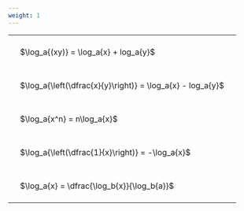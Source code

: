 ```yaml
---
weight: 1
---
```


<style type="text/css">
#T_8e6c9 th.col_heading {
  text-align: left;
  font-size: 1em;
}
#T_8e6c9 td {
  text-align: left;
  font-size: 1em;
  padding: 1.5em;
}
</style>
<table id="T_8e6c9">
  <thead>
  </thead>
  <tbody>
    <tr>
      <td id="T_8e6c9_row0_col0" class="data row0 col0" >$\log_a{(xy)} = \log_a{x} + log_a{y}$</td>
    </tr>
    <tr>
      <td id="T_8e6c9_row1_col0" class="data row1 col0" >$\log_a{\left(\dfrac{x}{y}\right)} = \log_a{x} - log_a{y}$</td>
    </tr>
    <tr>
      <td id="T_8e6c9_row2_col0" class="data row2 col0" >$\log_a{x^n} = n\log_a{x}$</td>
    </tr>
    <tr>
      <td id="T_8e6c9_row3_col0" class="data row3 col0" >$\log_a{\left(\dfrac{1}{x}\right)} = -\log_a{x}$</td>
    </tr>
    <tr>
      <td id="T_8e6c9_row4_col0" class="data row4 col0" >$\log_a{x} = \dfrac{\log_b{x}}{\log_b{a}}$</td>
    </tr>
  </tbody>
</table>
